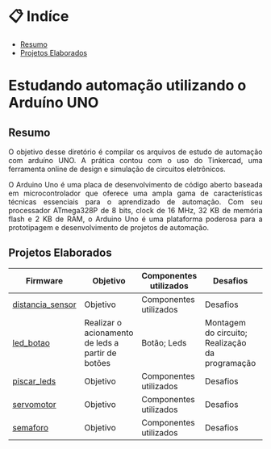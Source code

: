 # 📋 Indíce

- [Resumo](#id01)
- [Projetos Elaborados](#id02)

# **Estudando automação utilizando o Arduíno UNO** 

##  Resumo <a name="id01"></a>

<p align="justify">O objetivo desse diretório é compilar os arquivos de estudo de automação com arduíno UNO. A prática contou com o uso do Tinkercad, uma ferramenta online de design e simulação de circuitos eletrônicos. </p>

<p align="justify">O Arduino Uno é uma placa de desenvolvimento de código aberto baseada em microcontrolador que oferece uma ampla gama de características técnicas essenciais para o aprendizado de automação. Com seu processador ATmega328P de 8 bits, clock de 16 MHz, 32 KB de memória flash e 2 KB de RAM, o Arduino Uno é uma plataforma poderosa para a prototipagem e desenvolvimento de projetos de automação.</p>

##  Projetos Elaborados <a name="id02"></a>

| Firmware       |Objetivo			|Componentes utilizados			|Desafios			 |Aprendizados|	
|----------------|--------------|---------------------------|--------------|------------|
|[distancia_sensor](https://github.com/marMroc/Arduino_Uno_Studies/tree/main/distancia_sensor) |Objetivo			|Componentes utilizados			|Desafios			 |Aprendizados|
|[led_botao](https://github.com/marMroc/Arduino_Uno_Studies/tree/main/led_botao)|Realizar o acionamento de leds a partir de botões		|Botão; Leds			|Montagem do circuito; Realização da programação		 |Utilização da linguagem C++|	
|[piscar_leds](https://github.com/marMroc/Arduino_Uno_Studies/tree/main/piscar_leds) |Objetivo			|Componentes utilizados			|Desafios			 |Aprendizados|	
|[servomotor](https://github.com/marMroc/Arduino_Uno_Studies/tree/main/servomotor)|Objetivo			|Componentes utilizados			|Desafios			 |Aprendizados|	
|[semaforo](https://github.com/marMroc/Arduino_Uno_Studies/tree/main/semaforo)      | Objetivo			|Componentes utilizados			|Desafios			 |Aprendizados|	







